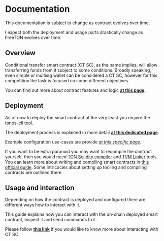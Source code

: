 # Documentation

This documentation is subject to change as contract evolves over time.

I expect both the deployment and usage parts drastically change as FreeTON evolves over time.

## Overview

Conditional transfer smart contract (CT SC), as the name implies, will allow transferring funds from it subject to some conditions. Broadly speaking, even simple or multisig wallet can be considered a CT SC, however for this competition the task is focused on some different objectives.

You can find out more about contract features and logic **[at this page](overview.md)**.

## Deployment

As of now to deploy the smart contract at the very least you require the [tonos-cli](https://github.com/tonlabs/tonos-cli) tool.

The deployment process is explained in more detail **[at this dedicated page](deployment.md)**.

Example configuration use-cases are provide *[at this specific page](examples.md)*.

If you want to be extra paranoid you may want to recompile the contract yourself, then you would need [TON Solidity compiler](https://github.com/tonlabs/TON-Solidity-Compiler) and [TVM Linker](https://github.com/tonlabs/TVM-linker) tools. You can learn more about writing and compiling smart contracts in [this official guide](https://docs.ton.dev/86757ecb2/p/950f8a-write-smart-contract-in-solidity). Some intricacies about setting up tooling and compiling contracts are outlined there.

## Usage and interaction

Depending on how the contract is deployed and configured there are different ways how to interact with it.

This guide explains how you can interact with the on-chain deployed smart contract, inspect it and send commands to it.

Please follow **[this link](usage.md)** if you would like to know more about interacting with CT SC.